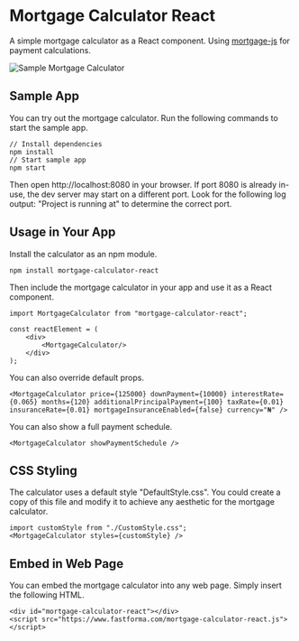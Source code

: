 # Mortgage Calculator React
A simple mortgage calculator as a React component. Using [mortgage-js](https://github.com/tommymcglynn/mortgage-js) for payment calculations.

![Sample Mortgage Calculator](docs/assets/sample_calculator.png)

## Sample App
You can try out the mortgage calculator. Run the following commands to start the sample app.

    // Install dependencies
    npm install
    // Start sample app
    npm start

Then open http://localhost:8080 in your browser. If port 8080 is already in-use, the dev server may start on a different port. Look for the following log output: "Project is running at" to determine the correct port.


## Usage in Your App
Install the calculator as an npm module.

    npm install mortgage-calculator-react

Then include the mortgage calculator in your app and use it as a React component.

    import MortgageCalculator from "mortgage-calculator-react";
    
    const reactElement = (
        <div>
            <MortgageCalculator/>
        </div>
    );

You can also override default props.

    
    <MortgageCalculator price={125000} downPayment={10000} interestRate={0.065} months={120} additionalPrincipalPayment={100} taxRate={0.01} insuranceRate={0.01} mortgageInsuranceEnabled={false} currency="₦" />
    
You can also show a full payment schedule.

    <MortgageCalculator showPaymentSchedule />

## CSS Styling
The calculator uses a default style "DefaultStyle.css". You could create a copy of this file and modify it to achieve any aesthetic for the mortgage calculator.

    import customStyle from "./CustomStyle.css";
    <MortgageCalculator styles={customStyle} />

## Embed in Web Page
You can embed the mortgage calculator into any web page. Simply insert the following HTML.

    <div id="mortgage-calculator-react"></div>
    <script src="https://www.fastforma.com/mortgage-calculator-react.js"></script>
    
